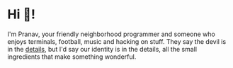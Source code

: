 # Hi 👋!

I'm Pranav, your friendly neighborhood programmer and someone who enjoys
terminals, football, music and hacking on stuff. They say the devil is in the
[details](/about), but I'd say our identity is in the details, all the small
ingredients that make something wonderful.
